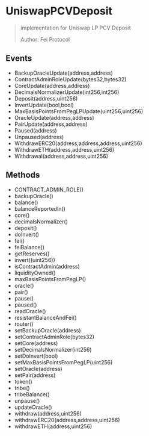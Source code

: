 # UniswapPCVDeposit

> implementation for Uniswap LP PCV Deposit
> 
> Author: Fei Protocol

## Events


 - BackupOracleUpdate(address,address)
 - ContractAdminRoleUpdate(bytes32,bytes32)
 - CoreUpdate(address,address)
 - DecimalsNormalizerUpdate(int256,int256)
 - Deposit(address,uint256)
 - InvertUpdate(bool,bool)
 - MaxBasisPointsFromPegLPUpdate(uint256,uint256)
 - OracleUpdate(address,address)
 - PairUpdate(address,address)
 - Paused(address)
 - Unpaused(address)
 - WithdrawERC20(address,address,address,uint256)
 - WithdrawETH(address,address,uint256)
 - Withdrawal(address,address,uint256)

## Methods


 - CONTRACT_ADMIN_ROLE()
 - backupOracle()
 - balance()
 - balanceReportedIn()
 - core()
 - decimalsNormalizer()
 - deposit()
 - doInvert()
 - fei()
 - feiBalance()
 - getReserves()
 - invert((uint256))
 - isContractAdmin(address)
 - liquidityOwned()
 - maxBasisPointsFromPegLP()
 - oracle()
 - pair()
 - pause()
 - paused()
 - readOracle()
 - resistantBalanceAndFei()
 - router()
 - setBackupOracle(address)
 - setContractAdminRole(bytes32)
 - setCore(address)
 - setDecimalsNormalizer(int256)
 - setDoInvert(bool)
 - setMaxBasisPointsFromPegLP(uint256)
 - setOracle(address)
 - setPair(address)
 - token()
 - tribe()
 - tribeBalance()
 - unpause()
 - updateOracle()
 - withdraw(address,uint256)
 - withdrawERC20(address,address,uint256)
 - withdrawETH(address,uint256)
